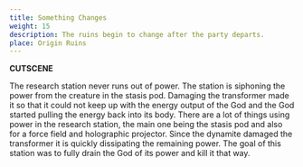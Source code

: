 ```yaml
---
title: Something Changes
weight: 15
description: The ruins begin to change after the party departs.
place: Origin Ruins
---
```


**CUTSCENE**

The research station never runs out of power.
The station is siphoning the power from the creature in the stasis pod.
Damaging the transformer made it so that it could not keep up with the energy output of the God and the God started pulling the energy back into its body.
There are a lot of things using power in the research station, the main one being the stasis pod and also for a force field and holographic projector.
Since the dynamite damaged the transformer it is quickly dissipating the remaining power.
The goal of this station was to fully drain the God of its power and kill it that way.
